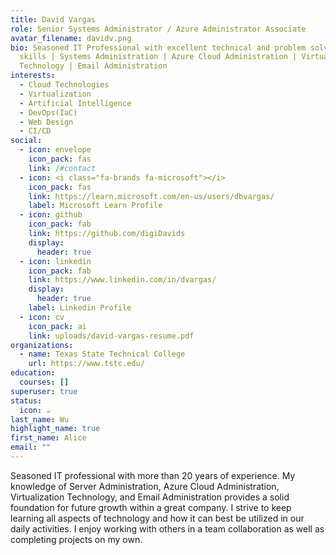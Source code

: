 ```yaml
---
title: David Vargas
role: Senior Systems Administrator / Azure Administrator Associate
avatar_filename: davidv.png
bio: Seasoned IT Professional with excellent technical and problem solving
  skills | Systems Administration | Azure Cloud Administration | Virtualization
  Technology | Email Administration
interests:
  - Cloud Technologies
  - Virtualization
  - Artificial Intelligence
  - DevOps(IaC)
  - Web Design
  - CI/CD
social:
  - icon: envelope
    icon_pack: fas
    link: /#contact
  - icon: <i class="fa-brands fa-microsoft"></i>
    icon_pack: fas
    link: https://learn.microsoft.com/en-us/users/dbvargas/
    label: Microsoft Learn Profile
  - icon: github
    icon_pack: fab
    link: https://github.com/digiDavids
    display:
      header: true
  - icon: linkedin
    icon_pack: fab
    link: https://www.linkedin.com/in/dvargas/
    display:
      header: true
    label: Linkedin Profile
  - icon: cv
    icon_pack: ai
    link: uploads/david-vargas-resume.pdf
organizations:
  - name: Texas State Technical College
    url: https://www.tstc.edu/
education:
  courses: []
superuser: true
status:
  icon: ☕️
last_name: Wu
highlight_name: true
first_name: Alice
email: ""
---
```

<!--StartFragment-->

Seasoned IT professional with more than 20 years of experience. My knowledge of Server Administration, Azure Cloud Administration, Virtualization Technology, and Email Administration provides a solid foundation for future growth within a great company. I strive to keep learning all aspects of technology and how it can best be utilized in our daily activities. I enjoy working with others in a team collaboration as well as completing projects on my own.

<!--EndFragment-->